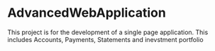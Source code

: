 # AdvancedWebApplication
This project is for the development of a single page application. This includes Accounts, Payments, Statements and inevstment portfolio
